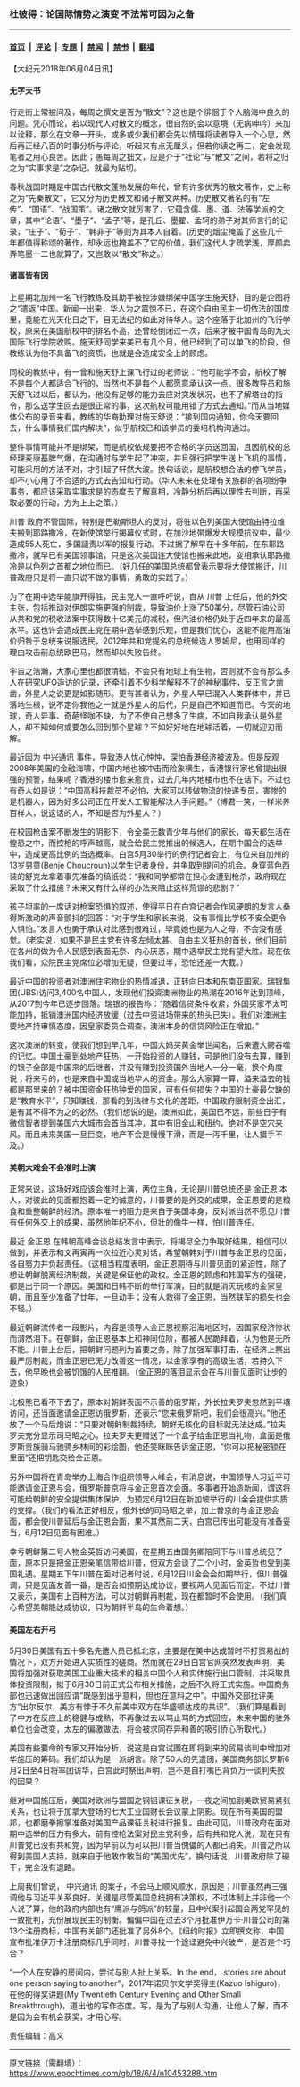 ### 杜彼得：论国际情势之演变 不法常可因为之备

---

#### [首页](../../../..?n10453288) &nbsp;|&nbsp; [评论](../../../../../epoch-comment?n10453288) &nbsp;|&nbsp; [专题](../../../../../epoch-special?n10453288) &nbsp;|&nbsp; [禁闻](../../../../../epoch-news?n10453288) &nbsp;|&nbsp; [禁书](../../../../../books?n10453288) &nbsp;|&nbsp; [翻墙](https://github.com/gfw-breaker/nogfw/blob/master/README.md?n10453288)


<div class="post_content" id="artbody" itemprop="articleBody">
 <!-- article content begin -->
 <p>
  【大纪元2018年06月04日讯】
 </p>
 <h4>
  无字天书
 </h4>
 <p>
  行走街上常被问及，每周之撰文是否为“散文”？这也是个徘徊于个人脑海中良久的问题。凭心而论，若以现代人对散文的概念，很自然的会以意境（无病呻吟）来加以诠释，那么在文章一开头，或多或少我们都会先以情理将读者导入一个心思，然后再正经八百的时事分析与评论，听起来有点无厘头，但若你读之再三，定会发现笔者之用心良苦。因此；愚每周之拙文，应是介于“社论”与“散文”之间，若将之归之为“实事求是”之杂记，就最为贴切。
 </p>
 <p>
  春秋战国时期是中国古代散文蓬勃发展的年代，曾有许多优秀的散文著作，史上称之为“先秦散文”，它又分为历史散文和诸子散文两种。历史散文著名的有“左传”、“国语”、“战国策”。诸之散文就厉害了，它蕴含儒、墨、道、法等学派的文章，其中“论语”、“墨子”、“孟子”等，是孔丘、墨翟、孟轲的弟子对其师言行的记录，“庄子”、“荀子”、“韩非子”等则为其本人自着。(历史的烟尘掩盖了这些几千年都值得称颂的著作，却永远也掩盖不了它的价值，我们这代人才疏学浅，厚颜卖弄笔墨一二也就算了，又岂敢以“散文”称之。)
 </p>
 <h4>
  诸事皆有因
 </h4>
 <p>
  上星期北加州一名飞行教练及其助手被控涉嫌绑架中国学生施天舒，目的是企图将之“遣返”中国。新闻一出来，华人为之震惊不已，在这个自由民主一切依法的国度里，竟能在光天化日之下，目无法纪的如此对待华人。这个座落于北加州的飞行学校，原来在美国航校中的排名不高，还曾经倒闭过一次，后来才被中国青岛的九天国际飞行学院收购。施天舒同学来美已有几个月，他已经到了可以单飞的阶段，但教练认为他不具备飞的资质，也就是会造成安全上的顾虑。
 </p>
 <p>
  同校的教练中，有一曾和施天舒上课飞行过的老师说：“他可能学不会，航校了解不是每个人都适合飞行的，当然也不是每个人都愿意承认这一点。很多教导员和施天舒飞过以后，都认为，他没有足够的能力去应对突发状况，也不了解塔台的指令，那么送学生回去是很正常的事，这次航校可能用错了方式去通知。”而从当地媒体公布的录音来看，教练的华裔助理对施天舒说：“接到国内通知，你今天要回去，什么事情我们国内解决”，似乎航校已和该学员的委培机构沟通过。
 </p>
 <p>
  整件事情可能并不是绑架，而是航校依规要把不合格的学员送回国，且因航校的总经理麦康基脾气爆，在沟通时与学生起了冲突，并且强行把学生送上飞机的事情，可能采用的方法不对，才引起了轩然大波。换句话说，是航校想合法的停飞学员，却不小心用了不合适的方式去告知和行动。（华人未来在处理有关族群的各项纷争事务，都应该采取实事求是的态度去了解真相，冷静分析后再以理性去判断，再采取必要的行动，方为上上之策。）
 </p>
 <p>
  <ok href="https://www.epochtimes.com/gb/tag/%E5%B7%9D%E6%99%AE.html">
   川普
  </ok>
  政府不管国际，特别是巴勒斯坦人的反对，将驻以色列美国大使馆由特拉维夫搬到耶路撒冷，在新使馆举行揭幕仪式时，在加沙地带爆发大规模抗议中，最少造成55人死亡，多国讉责以军的报复行动。不过据了解早在十多年前，在东耶路撒冷，就早已有美国领事馆，只是这次美国连大使馆也搬来此地，变相承认耶路撒冷是以色列之首都之地位而已。（好几任的美国总统都曾表示要将大使馆搬迁，川普政府只是将一直只说不做的事情，勇敢的实践了。）
 </p>
 <p>
  为了在期中选举能旗开得胜，民主党人一直呼吁说，自从
  <ok href="https://www.epochtimes.com/gb/tag/%E5%B7%9D%E6%99%AE.html">
   川普
  </ok>
  上任后，他的外交主张，包括推动对伊朗实施更强的制裁，导致油价上涨了50美分，尽管石油公司从共和党的税收法案中获得数十亿美元的减税，但汽油价格仍处于近四年来的最高水平。这也许会造成民主党在期中选举感到乐观，但是我们忧心，这能不能用高油价归咎于总统来说服选民，2012年共和党提名的总统候选人罗姆尼，也用同样的理由攻击前总统欧巴马，然而却以失败告终。
 </p>
 <p>
  宇宙之浩瀚，大家心里也都很清础，不会只有地球上有生物，否则就不会有那么多人在研究UFO造访的记录，还牵引着不少科学解释不了的神秘事件，反正言之凿凿，外星人之说更是如影随形。更有甚者认为，外星人早已混入人类群体中，并已落地生根，说不定你我他之一就是外星人的后代，只是自己不知道而已。今天的地球，奇人异事、奇葩怪咖不缺，为了不使自己想多了生病，不如自我承认是外星人，却不知如何或要怎么回到那个星球？不如好好地在地球活着，一切就迎刃而解。
 </p>
 <p>
  最近因为
  <ok href="https://www.epochtimes.com/gb/tag/%E4%B8%AD%E5%85%B4%E9%80%9A%E8%AE%AF.html">
   中兴通讯
  </ok>
  事件，导致港人忧心忡忡，深怕香港经济被波及。但是反观2008年美国的金融海啸，中国内地也被冲击而险象横生，香港银行家也曾提出很强的预警，结果呢？香港的楼市愈来愈贵，过去几年内地楼市也不在话下。不过也有奇人如是说：“中国高科技裁员不必怕，大家可以转做物流的快递专员，害惨的是机器人，因为好多公司正在开发人工智能解决人手问题。”（博君一笑，一样米养百样人，说这话的人，不知是否为外星人？）
 </p>
 <p>
  在校园枪击案不断发生的阴影下，令全美无数青少年与他们的家长，每天都生活在惶恐之中，而控枪的呼声越高，就会给民主党推出的候选人，在期中国会的选举中，造成更高比例的当选概率。白宫5月30举行的例行记者会上，有位来自加州的13岁男童(Benje Choucroun)以学生记者身份，并争取到提问的机会。身穿蓝色西装的舒克龙拿着事先准备的稿纸说：“我和同学都常在担心会遭到枪杀，政府现在采取了什么措施？未来又有什么样的办法来阻止这样荒谬的悲剧？”
 </p>
 <p>
  孩子坦率的一席话对枪案恐惧的叙述，使得平日在白宫记者会作风硬朗的发言人桑得斯激动的声音颤抖的回答：“对于学生和家长来说，没有事情比学校不安全更令人惧怕。”发言人也勇于承认对此感到很难过，毕竟她也是为人之母，不会没有感觉。（老实说，如果不是民主党有许多左倾太甚、自由主义狂热的首长，他们目前在各州的做为令人民感到表面无奈、内心厌恶，期中选举民主党有望大胜。现在依我们看，众院民主党席位必增加无疑，但要过半，恐怕还差一大截。）
 </p>
 <p>
  最近中国的投资者对澳洲住宅物业的热情减退，正转向日本和东南亚国家。瑞银集团(UBS)访问3,400名中国人，发现他们投资澳洲物业的热潮在2016年达到顶峰，从2017到今年已逐步回落。瑞银的报告称：“随着信贷条件收紧，外国买家不太可能加持，抵销澳洲国内经济放缓（过去中资进场带来的热头已失）。我们对澳洲主要地产持审慎态度，因皇家委员会调查，澳洲本身的信贷风险正在增加。”
 </p>
 <p>
  这次澳洲的转变，使我们想到早几年，中国大妈买黄金举世闻名，后来遭大鳄吞噬的记忆。中国土豪到处地产狂热，一开始投资的人赚钱，可是他们没有去算，赚到的银子全部是中国来的后继者，并没有赚到投资国外当地人一分一毫，换个角度说；将来亏的，也是来自中国或当地华人的资金。那么大家算一算，溢来溢去的钱都是那里来的？被中国资金狂热钟爱的国家，可有任何损失？中国的土豪最欠缺的是“教育水平”，只知赚钱，那看的到法律与文化的差距，中国政府限制资金出汇，是有其不得不为之的必然。（我们想说的是，澳洲如此，美国已不远，前些日子有微信智者提到美国六大城市会首当其冲，其中有旧金山和纽约，绝对不是空穴来风。而且未来美国一旦巨变，地产不会是慢慢下滑，而是一泻千里，让人措手不及。）
 </p>
 <h4>
  美朝大戏会不会准时上演
 </h4>
 <p>
  正常来说，这场好戏应该会准时上演，两位主角，无论是川普总统还是
  <ok href="https://www.epochtimes.com/gb/tag/%E9%87%91%E6%AD%A3%E6%81%A9.html">
   金正恩
  </ok>
  本人，对彼此的见面都抱着一定的诚意的，川普要的是外交的成果，金正恩要的是粮食和重整朝鲜的经济。原本唯一的阻力是来自于美国本身，反对派当然不愿见川普有任何外交上的成果，虽然他年纪不小，但壮的像牛一样，怕川普连任。
 </p>
 <p>
  最近
  <ok href="https://www.epochtimes.com/gb/tag/%E9%87%91%E6%AD%A3%E6%81%A9.html">
   金正恩
  </ok>
  在韩朝高峰会谈总结发言中表示，将竭尽全力争取好结果，相信可以做到，并表示和文再寅再一次拉近心灵对话，希望朝韩对于川普与金正恩的见面，各自努力并负起责任。（这相当程度表明，金正恩期待与川普见面的紧迫性，除了想让朝鲜脱离经济制裁，关键是保证他的政权。金正恩的顾虑和韩国军方的强硬，都是出于同一个原因。美国和日韩不断的举行军演，目的就是消灭玩核的金家皇朝，而且至少准备了廿年，一旦动手；没有人救得了金正恩，当然联军的损失也会不轻。）
 </p>
 <p>
  最近朝鲜流传者一段影片，内容是领导人金正恩视察沿海地区时，因国家经济惨状而潸然泪下。在朝鲜，金正恩基本上和神同位阶，都被人民跪拜着，认为他是无所不能。川普上台后，把朝鲜问题列为首要之务，除了加强军事打击，在经济上祭出最严厉制裁，而金正恩已无力改善这一情况，以金家享有的高级生活，若持久下去，他早晚也会被饥饿的人民推翻。（金正恩的落泪显示会在与川普见面时让步的迹象）
 </p>
 <p>
  北极熊已看不下去了，原本对朝鲜表面不示善的俄罗斯，外长拉夫罗夫忽然到平壤访问，还当面邀请金正恩访俄罗斯，还表示“您来俄罗斯吧，我们会很高兴。”他还放了一个马后炮说：“只要对朝鲜制裁持续，朝鲜无核化的目标就无法达成。”拉夫罗夫充分显示司马昭之心。拉夫罗夫更赠送了一个盒子给金正恩当礼物，盒面是俄罗斯贵族骑马驰骋乡林间的彩绘图，他还笑眯眯告诉金正恩，“你可以把秘密锁在里面”还把钥匙交给金正恩。
 </p>
 <p>
  另外中国将在青岛举办上海合作组织领导人峰会，有消息说，中国领导人习近平可能邀请金正恩与会，俄罗斯普京将与金正恩首次会面。多事者开始造新闻，谓这将可能给朝鲜的安全提供集体保护，为预定6月12日在新加坡举行的川金会提供实质的支撑。（我们的看法正好相反，俄外长的司马昭之举，加上普京的与金正恩会面，都会使川普延后与金正恩会面，果不其然前二天，白宫已传出可能没有准备妥当，6月12日见面有困难。）
 </p>
 <p>
  幸亏朝鲜第二号人物金英哲访问美国，在星期五由国务卿陪同下与川普总统见了面，原本只是把金正恩亲笔信带给川普，但双方会谈了二个小时，金英哲也受到美国礼遇。星期五下午川普在面对记者时说，6月12日川金会会如期举行，但川普强调，只是见面友善一番，是否会如预期达成协议，要视两人见面后而定。不过川普又表示，美国有上百种方法，可以对朝鲜再制裁，现在都暂时不会使用。（我们真心希望美朝能达成协议，只为朝鲜半岛的生命着想。）
 </p>
 <h4>
  美国左右开弓
 </h4>
 <p>
  5月30日美国有五十多名先遣人员已抵北京，主要是在美中达成暂时不打贸易战的情况下，双方开始进入实质性的磋商。然而就在29日白宫官网突然发表声明，美国将加强对获取美国工业重大技术的相关中国个人和实体施行出口管制，并采取具体投资限制，拟于6月30日前正式公布相关措施，之后不久将正式实施。中国商务部也迅速做出回应谓“既感到出乎意料，但也在意料之中”。中国外交部批评美方“出尔反尔，美方有悖于不久前美中双方在华盛顿达成的共识”。（我们算是看到了中方在反应上的稳健与成熟，不再像过去以骂止骂的方式回应，未来中国的驻外单位也会改变，太左的偏激做法，将会被求同存异和善的吸引侨心所取代。）
 </p>
 <p>
  美国有些要命的专家又开始分析，说这是白宫试图在即将到来的贸易谈判中增加对华施压的筹码。我们却认为是一派胡言。除了50人的先遣团，美国商务部长罗斯6月2日至4日将率团访华，白宫此时祭出声明，岂不是自打嘴巴背负万一谈判失败的因果？
 </p>
 <p>
  继对中国施压后，美国对欧洲与盟国之钢铝课征关税，一夜之间加剧美欧贸易紧张关系，也让将于加拿大登场的七大工业国财长会议蒙上阴影。现在所有美国的盟邦，也都磨拳擦掌准备对美国产品课征关税进行报复。由此可见，川普政府在面对期中选举的压力有多大，前有控枪法案对民主党利多，后有共和党人说，现在只有川普党已没有共和党，因为早前以为可以把川普当傀儡的人都已消失。川普之所以得到美国人支持，就来自于他敢作敢当的“美国优先”，换句话说，川普政府除了硬干，完全没有退路。
 </p>
 <p>
  上周我们曾说，
  <ok href="https://www.epochtimes.com/gb/tag/%E4%B8%AD%E5%85%B4%E9%80%9A%E8%AE%AF.html">
   中兴通讯
  </ok>
  的案子，不会马上顺风顺水，原因是；川普虽然再三强调他与习近平关系良好，关键是尽管美国总统拥有决策权，不过体制上并非他一个人说了算，他的政府内部也有“鹰派与鸽派”的较量，且中兴案引起国会两党罕见的一致批判，充份展现民主的制衡。偏偏中国在过去3个月批准伊万卡‧川普公司的第13个注册商标，中国有关部门还批准了另外8个。《纽约时报》立即撰文称，中国宣布批准伊万卡注册商标几乎同时，川普寻找一个途迳避免中兴破产，是否是个巧合？
 </p>
 <p>
  “一个人在安静的房间内，尝试与别人扯上关系。In the end， stories are about one person saying to another”，2017年诺贝尔文学奖得主(Kazuo Ishiguro)，在他的得奖讲题(My Twentieth Century Evening and Other Small Breakthrough)，道出他的写作态度。写，是为了与别人沟通，让他人了解，而不是因为会有机会获奖，才用心写。
 </p>
 <p>
  责任编辑：高义
 </p>
 <!-- article content end -->
 <div id="below_article_ad">
 </div>
</div>


---

原文链接（需翻墙）：https://www.epochtimes.com/gb/18/6/4/n10453288.htm